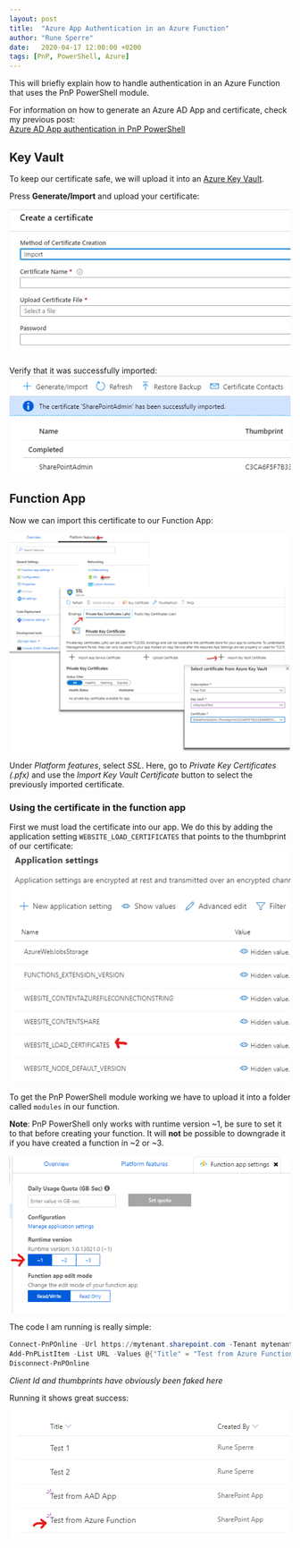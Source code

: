 ```yaml
---
layout: post
title:  "Azure App Authentication in an Azure Function"
author: "Rune Sperre"
date:   2020-04-17 12:00:00 +0200
tags: [PnP, PowerShell, Azure]
---
```


This will briefly explain how to handle authentication in an Azure Function that uses the PnP PowerShell module. 

For information on how to generate an Azure AD App and certificate, check my previous post:  
[Azure AD App authentication in PnP PowerShell](/2020/04/17/azure-ad-app-authentication.html)

## Key Vault

To keep our certificate safe, we will upload it into an [Azure Key Vault](https://docs.microsoft.com/en-us/azure/key-vault/general/basic-concepts).

Press **Generate/Import** and upload your certificate:

![](/images/2020-04-17/2020-04-17-11-43-09.png)

Verify that it was successfully imported:
![](/images/2020-04-17/2020-04-17-11-42-26.png)

## Function App

Now we can import this certificate to our Function App:

![](/images/2020-04-17/2020-04-17-azure-function.png)

Under *Platform features*, select *SSL*. Here, go to *Private Key Certificates (.pfx)* and use the *Import Key Vault Certificate* button to select the previously imported certificate.

### Using the certificate in the function app

First we must load the certificate into our app. We do this by adding the application setting `WEBSITE_LOAD_CERTIFICATES` that points to the thumbprint of our certificate:
![](/images/2020-04-17/2020-04-17-12-53-20.png)

To get the PnP PowerShell module working we have to upload it into a folder called `modules` in our function.

**Note**: PnP PowerShell only works with runtime version ~1, be sure to set it to that before creating your function. It will **not** be possible to downgrade it if you have created a function in ~2 or ~3.

![](/images/2020-04-17/2020-04-17-12-39-12.png)


The code I am running is really simple:
```powershell
Connect-PnPOnline -Url https://mytenant.sharepoint.com -Tenant mytenant.onmicrosoft.com -ClientId 2cd1a65a-dc9d-4375-813b-fdc5gf20a6b8 -Thumbprint C3CA6F2F7B33CB4928FDCCC31206CA26FEB52648
Add-PnPListItem -List URL -Values @{"Title" = "Test from Azure Function"}
Disconnect-PnPOnline
```
*Client Id and thumbprints have obviously been faked here*  

Running it shows great success:

![](/images/2020-04-17/2020-04-17-12-56-43.png)
